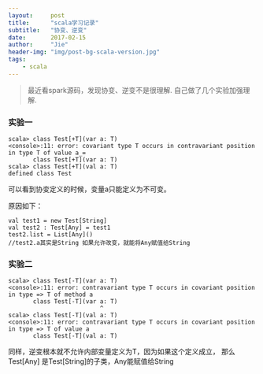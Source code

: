 ```yaml
---
layout:     post
title:      "scala学习记录"
subtitle:   "协变、逆变"
date:       2017-02-15
author:     "Jie"
header-img: "img/post-bg-scala-version.jpg"
tags:
    - scala
---
```


>最近看spark源码，发现协变、逆变不是很理解. 自己做了几个实验加强理解.

### 实验一
```
scala> class Test[+T](var a: T)
<console>:11: error: covariant type T occurs in contravariant position in type T of value a_=
       class Test[+T](var a: T)
scala> class Test[+T](val a: T)
defined class Test
```
可以看到协变定义的时候，变量a只能定义为不可变。

原因如下：
```
val test1 = new Test[String]
val test2 : Test[Any] = test1
test2.list = List[Any]()
//test2.a其实是String 如果允许改变，就能将Any赋值给String
```

### 实验二
```
scala> class Test[-T](var a: T)
<console>:11: error: contravariant type T occurs in covariant position in type => T of method a
       class Test[-T](var a: T)
                          ^
scala> class Test[-T](val a: T)
<console>:11: error: contravariant type T occurs in covariant position in type => T of value a
       class Test[-T](val a: T)
```
同样，逆变根本就不允许内部变量定义为T，因为如果这个定义成立，
那么Test[Any] 是Test[String]的子类，Any能赋值给String
